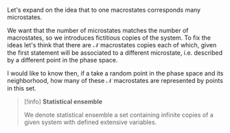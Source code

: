 Let's expand on the idea that to one macrostates corresponds many microstates.

We want that the number of microstates matches the number of macrostates, so we introduces fictitious copies of the system.
To fix the ideas let's think that there are $\mathcal{N}$ macrostates copies each of which, given the first statement will be associated to a different microstate, i.e. described by a different point in the phase space.

I would like to know then, if a take a random point in the phase space and its neighborhood, how many of these $\mathcal{N}$ macrostates are represented by points in this set.

>[!info] **Statistical ensemble**
>
>We denote statistical ensemble a set containing infinite copies of a given system with defined extensive variables.

